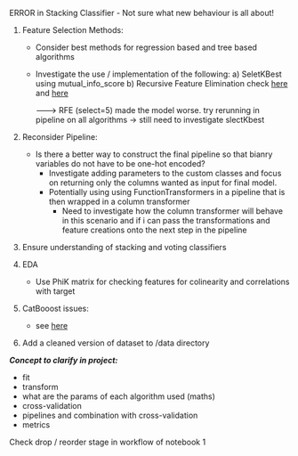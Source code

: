 ERROR in Stacking Classifier
    - Not sure what new behaviour is all about!

1. Feature Selection Methods:
    - Consider best methods for regression based and tree based algorithms
    - Investigate the use / implementation of the following:
        a) SeletKBest using mutual_info_score
        b) Recursive Feature Elimination check [here](https://machinelearningmastery.com/rfe-feature-selection-in-python/) and [here](https://medium.com/@hsu.lihsiang.esth/feature-selection-with-recursive-feature-elimination-rfe-for-parisian-bike-count-data-23f0ce9db691#:~:text=Firstly%2C%20unlike%20SelectKBest%2C%20RFECV%20does,the%20number%20of%20features%20dynamically.)

        ---> RFE (select=5) made the model worse. try rerunning in pipeline on all algorithms
        -> still need to investigate slectKbest

2. Reconsider Pipeline:
    - Is there a better way to construct the final pipeline so that bianry variables do not have to be one-hot encoded?
        - Investigate adding parameters to the custom classes and focus on returning only the columns wanted as input for final model.
        - Potentially using using FunctionTransformers in a pipeline that is then wrapped in a column transformer
            - Need to investigate how the column transformer will behave in this scenario and if i can pass the transformations and feature creations onto the next step in the pipeline

3. Ensure understanding of stacking and voting classifiers

4. EDA
    - Use PhiK matrix for checking features for colinearity and correlations with target

5. CatBooost issues:
    - see [here](https://github.com/kinir/catboost-with-pipelines/blob/master/sklearn-pandas-catboost.ipynb)

6. Add a cleaned version of dataset to /data directory

***Concept to clarify in project:*** 
- fit
- transform
- what are the params of each algorithm used (maths)
- cross-validation
- pipelines and combination with cross-validation
- metrics

Check drop / reorder stage in workflow of notebook 1